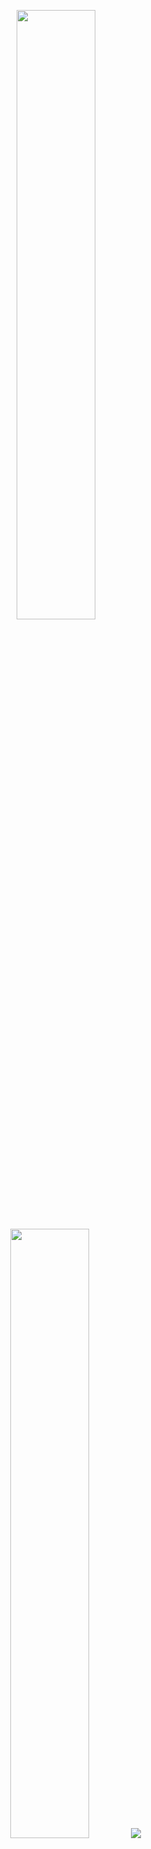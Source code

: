 
<p align="center">
  <img height="50%" width="auto" src ="https://github-readme-stats.vercel.app/api?username=dcavadia&show_icons=true&count_private=true&theme=graywhite&hide_border=true&hide=issues,contribs&bg_color=00000000">
  <img height="50%" width="auto" src ="https://github-readme-stats.vercel.app/api/top-langs/?username=dcavadia&layout=compact&hide_border=true&theme=graywhite&bg_color=00000000&langs_count=6&hide=jupyter%20notebook,tex,css,php&exclude_repo=Pacman-AI">
  <img src ="https://github-readme-streak-stats.herokuapp.com?user=dcavadia&theme=graywhite&hide_border=true&background=FFFFFF00">
  <br>
  <br>
</p>
